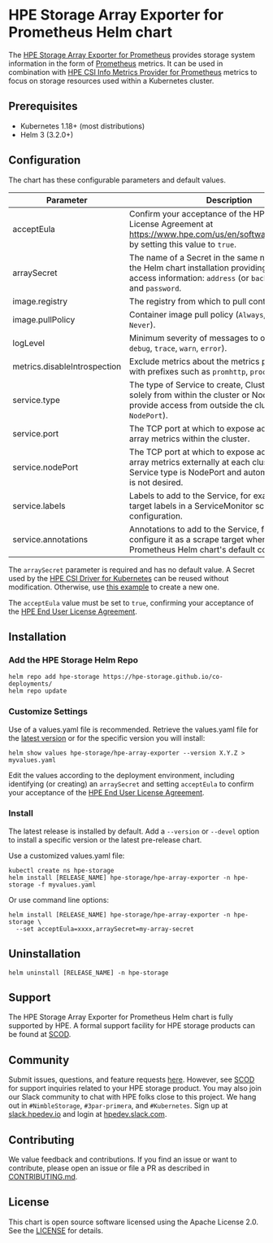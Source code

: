 # HPE Storage Array Exporter for Prometheus Helm chart

The [HPE Storage Array Exporter for Prometheus](https://hpe-storage.github.io/array-exporter) provides storage system information in the form of [Prometheus](https://prometheus.io/) metrics.  It can be used in combination with [HPE CSI Info Metrics Provider for Prometheus](https://scod.hpedev.io/) metrics to focus on storage resources used within a Kubernetes cluster.

## Prerequisites

- Kubernetes 1.18+ (most distributions)
- Helm 3 (3.2.0+)

## Configuration

The chart has these configurable parameters and default values.

| Parameter | Description | Default |
|---------------------------|------------------------------------------------------------------------|------------------|
| acceptEula | Confirm your acceptance of the HPE End User License Agreement at https://www.hpe.com/us/en/software/licensing.html by setting this value to `true`. | `false` |
| arraySecret | The name of a Secret in the same namespace as the Helm chart installation providing storage array access information: `address` (or `backend`), `username`, and `password`. | hpe-backend |
| image.registry | The registry from which to pull container images. | `quay.io` |
| image.pullPolicy | Container image pull policy (`Always`, `IfNotPresent`, `Never`). | `IfNotPresent` |
| logLevel | Minimum severity of messages to output (`info`, `debug`, `trace`, `warn`, `error`). | `info` |
| metrics.disableIntrospection | Exclude metrics about the metrics provider itself, with prefixes such as `promhttp`, `process`, and `go`. | `false` |
| service.type | The type of Service to create, ClusterIP for access solely from within the cluster or NodePort to provide access from outside the cluster (`ClusterIP`, `NodePort`). | `ClusterIP` |
| service.port | The TCP port at which to expose access to storage array metrics within the cluster. | `9090` |
| service.nodePort | The TCP port at which to expose access to storage array metrics externally at each cluster node, if the Service type is NodePort and automatic assignment is not desired. | *none* |
| service.labels | Labels to add to the Service, for example to include target labels in a ServiceMonitor scrape configuration. | `{}` |
| service.annotations | Annotations to add to the Service, for example to configure it as a scrape target when using the Prometheus Helm chart's default configuration. | `{}` |

The `arraySecret` parameter is required and has no default value.  A Secret used by the [HPE CSI Driver for Kubernetes](https://scod.hpedev.io/csi_driver/index.html) can be reused without modification.  Otherwise, use [this example](https://github.com/hpe-storage/co-deployments/blob/master/yaml/array-exporter/edge/hpe-array-exporter-secret.yaml) to create a new one.

The `acceptEula` value must be set to `true`, confirming your acceptance of the [HPE End User License Agreement](https://www.hpe.com/us/en/software/licensing.html).

## Installation

### Add the HPE Storage Helm Repo

```
helm repo add hpe-storage https://hpe-storage.github.io/co-deployments/
helm repo update
```

### Customize Settings

Use of a values.yaml file is recommended.  Retrieve the values.yaml file for the [latest version](https://github.com/hpe-storage/co-deployments/blob/master/helm/charts/hpe-array-exporter/values.yaml) or for the specific version you will install:

```
helm show values hpe-storage/hpe-array-exporter --version X.Y.Z > myvalues.yaml
```

Edit the values according to the deployment environment, including identifying (or creating) an `arraySecret` and setting `acceptEula` to confirm your acceptance of the [HPE End User License Agreement](https://www.hpe.com/us/en/software/licensing.html).

### Install

The latest release is installed by default.  Add a `--version` or `--devel` option to install a specific version or the latest pre-release chart.

Use a customized values.yaml file:

```
kubectl create ns hpe-storage
helm install [RELEASE_NAME] hpe-storage/hpe-array-exporter -n hpe-storage -f myvalues.yaml
```

Or use command line options:

```
helm install [RELEASE_NAME] hpe-storage/hpe-array-exporter -n hpe-storage \
  --set acceptEula=xxxx,arraySecret=my-array-secret
```

## Uninstallation

```
helm uninstall [RELEASE_NAME] -n hpe-storage
```

## Support

The HPE Storage Array Exporter for Prometheus Helm chart is fully supported by HPE. A formal support facility for HPE storage products can be found at [SCOD](https://scod.hpedev.io/legal/support).

## Community

Submit issues, questions, and feature requests [here](https://github.com/hpe-storage/co-deployments/issues). However, see [SCOD](https://scod.hpedev.io/legal/support) for support inquiries related to your HPE storage product. You may also join our Slack community to chat with HPE folks close to this project. We hang out in `#NimbleStorage`, `#3par-primera`, and `#Kubernetes`. Sign up at [slack.hpedev.io](https://slack.hpedev.io/) and login at [hpedev.slack.com](https://hpedev.slack.com/).

## Contributing

We value feedback and contributions. If you find an issue or want to contribute, please open an issue or file a PR as described in [CONTRIBUTING.md](https://github.com/hpe-storage/co-deployments/blob/master/CONTRIBUTING.md).

## License

This chart is open source software licensed using the Apache License 2.0. See the [LICENSE](https://github.com/hpe-storage/co-deployments/blob/master/LICENSE) for details.
